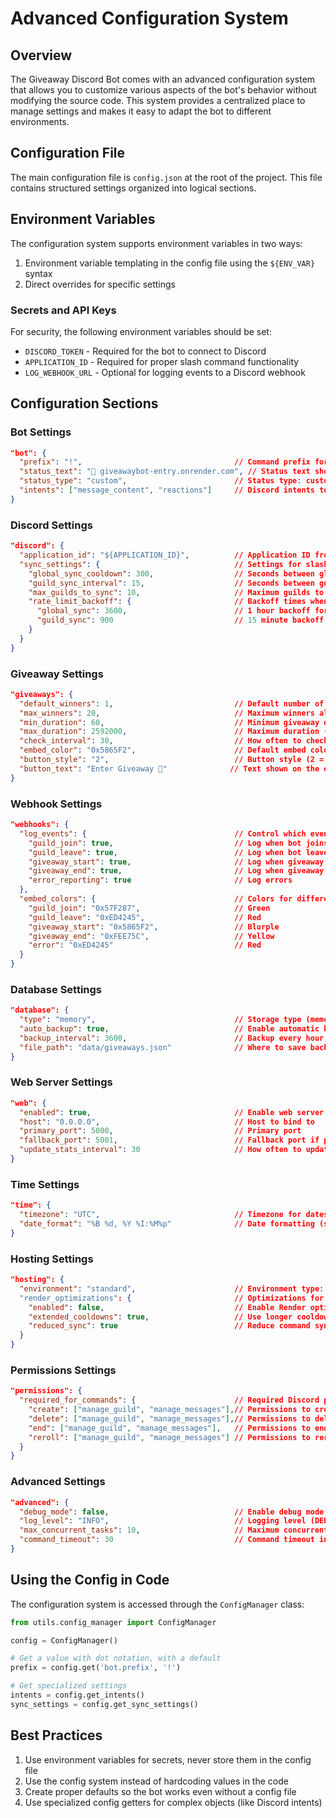 # Advanced Configuration System

## Overview

The Giveaway Discord Bot comes with an advanced configuration system that allows you to customize various aspects of the bot's behavior without modifying the source code. This system provides a centralized place to manage settings and makes it easy to adapt the bot to different environments.

## Configuration File

The main configuration file is `config.json` at the root of the project. This file contains structured settings organized into logical sections.

## Environment Variables

The configuration system supports environment variables in two ways:
1. Environment variable templating in the config file using the `${ENV_VAR}` syntax
2. Direct overrides for specific settings

### Secrets and API Keys

For security, the following environment variables should be set:

- `DISCORD_TOKEN` - Required for the bot to connect to Discord
- `APPLICATION_ID` - Required for proper slash command functionality
- `LOG_WEBHOOK_URL` - Optional for logging events to a Discord webhook

## Configuration Sections

### Bot Settings
```json
"bot": {
  "prefix": "!",                                  // Command prefix for traditional commands
  "status_text": "🎉 giveawaybot-entry.onrender.com", // Status text shown in Discord
  "status_type": "custom",                        // Status type: custom, playing, watching, listening
  "intents": ["message_content", "reactions"]     // Discord intents to enable
}
```

### Discord Settings
```json
"discord": {
  "application_id": "${APPLICATION_ID}",          // Application ID from environment variable
  "sync_settings": {                              // Settings for slash command syncing
    "global_sync_cooldown": 300,                  // Seconds between global syncs
    "guild_sync_interval": 15,                    // Seconds between guild syncs
    "max_guilds_to_sync": 10,                     // Maximum guilds to sync at once
    "rate_limit_backoff": {                       // Backoff times when rate limited
      "global_sync": 3600,                        // 1 hour backoff for global sync
      "guild_sync": 900                           // 15 minute backoff for guild sync
    }
  }
}
```

### Giveaway Settings
```json
"giveaways": {
  "default_winners": 1,                           // Default number of winners
  "max_winners": 20,                              // Maximum winners allowed
  "min_duration": 60,                             // Minimum giveaway duration (seconds)
  "max_duration": 2592000,                        // Maximum duration (30 days in seconds)
  "check_interval": 30,                           // How often to check for ended giveaways
  "embed_color": "0x5865F2",                      // Default embed color (Discord blurple)
  "button_style": "2",                            // Button style (2 = primary blue)
  "button_text": "Enter Giveaway 🎉"              // Text shown on the enter button
}
```

### Webhook Settings
```json
"webhooks": {
  "log_events": {                                 // Control which events to log
    "guild_join": true,                           // Log when bot joins a server
    "guild_leave": true,                          // Log when bot leaves a server
    "giveaway_start": true,                       // Log when giveaway starts
    "giveaway_end": true,                         // Log when giveaway ends
    "error_reporting": true                       // Log errors 
  },
  "embed_colors": {                               // Colors for different event types
    "guild_join": "0x57F287",                     // Green
    "guild_leave": "0xED4245",                    // Red
    "giveaway_start": "0x5865F2",                 // Blurple
    "giveaway_end": "0xFEE75C",                   // Yellow
    "error": "0xED4245"                           // Red
  }
}
```

### Database Settings
```json
"database": {
  "type": "memory",                               // Storage type (memory or future: file, sqlite)
  "auto_backup": true,                            // Enable automatic backups
  "backup_interval": 3600,                        // Backup every hour (in seconds)
  "file_path": "data/giveaways.json"              // Where to save backups
}
```

### Web Server Settings
```json
"web": {
  "enabled": true,                                // Enable web server
  "host": "0.0.0.0",                              // Host to bind to
  "primary_port": 5000,                           // Primary port
  "fallback_port": 5001,                          // Fallback port if primary is in use
  "update_stats_interval": 30                     // How often to update stats (seconds)
}
```

### Time Settings
```json
"time": {
  "timezone": "UTC",                              // Timezone for dates
  "date_format": "%B %d, %Y %I:%M%p"              // Date formatting (strftime format)
}
```

### Hosting Settings
```json
"hosting": {
  "environment": "standard",                      // Environment type: standard or render
  "render_optimizations": {                       // Optimizations for Render hosting
    "enabled": false,                             // Enable Render optimizations
    "extended_cooldowns": true,                   // Use longer cooldowns
    "reduced_sync": true                          // Reduce command syncing frequency
  }
}
```

### Permissions Settings
```json
"permissions": {
  "required_for_commands": {                      // Required Discord permissions for commands
    "create": ["manage_guild", "manage_messages"],// Permissions to create giveaways
    "delete": ["manage_guild", "manage_messages"],// Permissions to delete giveaways
    "end": ["manage_guild", "manage_messages"],   // Permissions to end giveaways
    "reroll": ["manage_guild", "manage_messages"] // Permissions to reroll giveaways
  }
}
```

### Advanced Settings
```json
"advanced": {
  "debug_mode": false,                            // Enable debug mode
  "log_level": "INFO",                            // Logging level (DEBUG, INFO, WARNING, ERROR)
  "max_concurrent_tasks": 10,                     // Maximum concurrent tasks
  "command_timeout": 30                           // Command timeout in seconds
}
```

## Using the Config in Code

The configuration system is accessed through the `ConfigManager` class:

```python
from utils.config_manager import ConfigManager

config = ConfigManager()

# Get a value with dot notation, with a default
prefix = config.get('bot.prefix', '!')

# Get specialized settings
intents = config.get_intents()
sync_settings = config.get_sync_settings()
```

## Best Practices

1. Use environment variables for secrets, never store them in the config file
2. Use the config system instead of hardcoding values in the code
3. Create proper defaults so the bot works even without a config file
4. Use specialized config getters for complex objects (like Discord intents)
